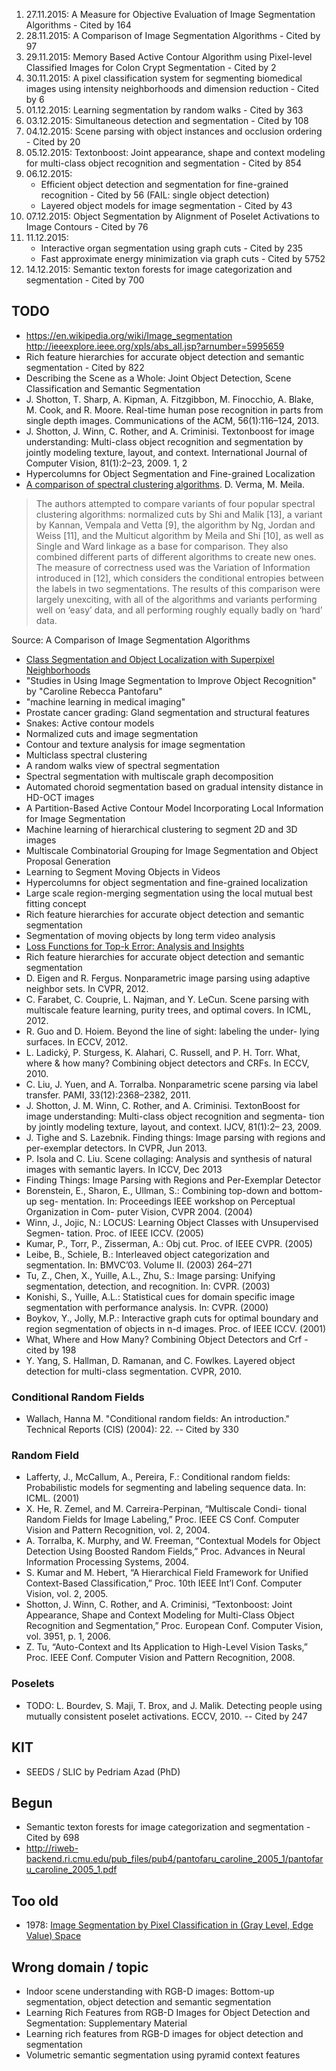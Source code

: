 1. 27.11.2015: A Measure for Objective Evaluation of Image Segmentation Algorithms - Cited by 164
2. 28.11.2015: A Comparison of Image Segmentation Algorithms - Cited by 97
3. 29.11.2015: Memory Based Active Contour Algorithm using Pixel-level
               Classified Images for Colon Crypt Segmentation - Cited by 2
4. 30.11.2015: A pixel classification system for segmenting biomedical images
               using intensity neighborhoods and dimension reduction - Cited by 6
5. 01.12.2015: Learning segmentation by random walks - Cited by 363
6. 03.12.2015: Simultaneous detection and segmentation - Cited by 108
7. 04.12.2015: Scene parsing with object instances and occlusion ordering - Cited by 20
8. 05.12.2015: Textonboost: Joint appearance, shape and context modeling for multi-class object recognition and segmentation - Cited by 854
9. 06.12.2015:
    * Efficient object detection and segmentation for fine-grained recognition - Cited by 56 (FAIL: single object detection)
    * Layered object models for image segmentation - Cited by 43
10. 07.12.2015: Object Segmentation by Alignment of Poselet Activations to Image Contours - Cited by 76
11. 11.12.2015:
    - Interactive organ segmentation using graph cuts - Cited by 235
    - Fast approximate energy minimization via graph cuts - Cited by 5752
12. 14.12.2015: Semantic texton forests for image categorization and segmentation - Cited by 700

## TODO

* https://en.wikipedia.org/wiki/Image_segmentation
  http://ieeexplore.ieee.org/xpls/abs_all.jsp?arnumber=5995659
* Rich feature hierarchies for accurate object detection and semantic
  segmentation - Cited by 822
* Describing the Scene as a Whole: Joint Object Detection, Scene Classification
  and Semantic Segmentation
* J. Shotton, T. Sharp, A. Kipman, A. Fitzgibbon, M. Finocchio,
  A. Blake, M. Cook, and R. Moore. Real-time human pose recognition in parts
  from single depth images. Communications of the ACM, 56(1):116–124, 2013.
* J. Shotton, J. Winn, C. Rother, and A. Criminisi. Textonboost for image
  understanding: Multi-class object recognition and segmentation by jointly
  modeling texture, layout, and context. International Journal of Computer
  Vision, 81(1):2–23, 2009. 1, 2
* Hypercolumns for Object Segmentation and Fine-grained Localization
* [A comparison of spectral clustering algorithms](http://citeseerx.ist.psu.edu/viewdoc/summary?doi=10.1.1.57.6424). D. Verma, M. Meila.

> The authors attempted to compare variants of four popular spectral clustering
> algorithms: normalized cuts by Shi and Malik [13], a variant by Kannan,
> Vempala and Vetta [9], the algorithm by Ng, Jordan and Weiss [11], and the
> Multicut algorithm by Meila and Shi [10], as well as Single and Ward linkage
> as a base for comparison. They also combined different parts of different
> algorithms to create new ones. The measure of correctness used was the
> Variation of Information introduced in [12], which considers the conditional
> entropies between the labels in two segmentations. The results of this
> comparison were largely unexciting, with all of the algorithms and variants
> performing well on ‘easy’ data, and all performing roughly equally badly on
> ‘hard’ data.

Source: A Comparison of Image Segmentation Algorithms

* [Class Segmentation and Object Localization with Superpixel Neighborhoods](http://www.vision.cs.ucla.edu/papers/fulkersonVS09.pdf)
* "Studies in Using Image Segmentation to Improve Object Recognition" by "Caroline Rebecca Pantofaru"
* "machine learning in medical imaging"
* Prostate cancer grading: Gland segmentation and structural features
* Snakes: Active contour models
* Normalized cuts and image segmentation
* Contour and texture analysis for image segmentation
* Multiclass spectral clustering
* A random walks view of spectral segmentation
* Spectral segmentation with multiscale graph decomposition
* Automated choroid segmentation based on gradual intensity distance in HD-OCT
  images
* A Partition-Based Active Contour Model Incorporating Local Information for
  Image Segmentation
* Machine learning of hierarchical clustering to segment 2D and 3D images
* Multiscale Combinatorial Grouping for Image Segmentation and Object Proposal
  Generation
* Learning to Segment Moving Objects in Videos
* Hypercolumns for object segmentation and fine-grained localization
* Large scale region-merging segmentation using the local mutual best fitting
  concept
* Rich feature hierarchies for accurate object detection and semantic
  segmentation
* Segmentation of moving objects by long term video analysis
* [Loss Functions for Top-k Error: Analysis and Insights](http://arxiv.org/abs/1512.00486)
* Rich feature hierarchies for accurate object detection and semantic
  segmentation
* D. Eigen and R. Fergus. Nonparametric image parsing using adaptive neighbor
  sets. In CVPR, 2012.
* C. Farabet, C. Couprie, L. Najman, and Y. LeCun. Scene parsing with
  multiscale feature learning, purity trees, and optimal covers. In ICML, 2012.
* R. Guo and D. Hoiem. Beyond the line of sight: labeling the under- lying
  surfaces. In ECCV, 2012.
* L. Ladický, P. Sturgess, K. Alahari, C. Russell, and P. H. Torr. What, where
  & how many? Combining object detectors and CRFs. In ECCV, 2010.
* C. Liu, J. Yuen, and A. Torralba. Nonparametric scene parsing via label
  transfer. PAMI, 33(12):2368–2382, 2011.
* J. Shotton, J. M. Winn, C. Rother, and A. Criminisi. TextonBoost for image
  understanding: Multi-class object recognition and segmenta- tion by jointly
  modeling texture, layout, and context. IJCV, 81(1):2– 23, 2009.
* J. Tighe and S. Lazebnik. Finding things: Image parsing with regions and
  per-exemplar detectors. In CVPR, Jun 2013.
* P. Isola and C. Liu. Scene collaging: Analysis and synthesis of natural
  images with semantic layers. In ICCV, Dec 2013
* Finding Things: Image Parsing with Regions and Per-Exemplar Detector
* Borenstein, E., Sharon, E., Ullman, S.: Combining top-down and bottom-up seg-
  mentation. In: Proceedings IEEE workshop on Perceptual Organization in Com-
  puter Vision, CVPR 2004. (2004)
* Winn, J., Jojic, N.: LOCUS: Learning Object Classes with Unsupervised Segmen-
  tation. Proc. of IEEE ICCV. (2005)
* Kumar, P., Torr, P., Zisserman, A.: Obj cut. Proc. of IEEE CVPR. (2005)
* Leibe, B., Schiele, B.: Interleaved object categorization and segmentation.
  In: BMVC’03. Volume II. (2003) 264–271
* Tu, Z., Chen, X., Yuille, A.L., Zhu, S.: Image parsing: Unifying
  segmentation, detection, and recognition. In: CVPR. (2003)
* Konishi, S., Yuille, A.L.: Statistical cues for domain specific image
  segmentation with performance analysis. In: CVPR. (2000)
* Boykov, Y., Jolly, M.P.: Interactive graph cuts for optimal boundary and
  region segmentation of objects in n-d images. Proc. of IEEE ICCV. (2001)
* What, Where and How Many? Combining Object Detectors and Crf - cited by 198
* Y. Yang, S. Hallman, D. Ramanan, and C. Fowlkes. Layered object detection for
  multi-class segmentation. CVPR, 2010.

### Conditional Random Fields

* Wallach, Hanna M. "Conditional random fields: An introduction." Technical
  Reports (CIS) (2004): 22. -- Cited by 330

### Random Field

* Lafferty, J., McCallum, A., Pereira, F.: Conditional random fields:
  Probabilistic models for segmenting and labeling sequence data. In: ICML.
  (2001)
* X. He, R. Zemel, and M. Carreira-Perpinan, “Multiscale Condi- tional Random
  Fields for Image Labeling,” Proc. IEEE CS Conf. Computer Vision and Pattern
  Recognition, vol. 2, 2004.
* A. Torralba, K. Murphy, and W. Freeman, “Contextual Models for Object
  Detection Using Boosted Random Fields,” Proc. Advances in Neural Information
  Processing Systems, 2004.
* S. Kumar and M. Hebert, “A Hierarchical Field Framework for Unified
  Context-Based Classification,” Proc. 10th IEEE Int’l Conf. Computer Vision,
  vol. 2, 2005.
* Shotton, J. Winn, C. Rother, and A. Criminisi, “Textonboost: Joint
  Appearance, Shape and Context Modeling for Multi-Class Object Recognition and
  Segmentation,” Proc. European Conf. Computer Vision, vol. 3951, p. 1, 2006.
* Z. Tu, “Auto-Context and Its Application to High-Level Vision Tasks,” Proc.
  IEEE Conf. Computer Vision and Pattern Recognition, 2008.

### Poselets

* TODO: L. Bourdev, S. Maji, T. Brox, and J. Malik. Detecting people using mutually
  consistent poselet activations. ECCV, 2010. -- Cited by 247

## KIT

* SEEDS / SLIC by Pedriam Azad (PhD)


## Begun
* Semantic texton forests for image categorization and segmentation - Cited by 698
* http://riweb-backend.ri.cmu.edu/pub_files/pub4/pantofaru_caroline_2005_1/pantofaru_caroline_2005_1.pdf


## Too old

* 1978: [Image Segmentation by Pixel Classification in (Gray Level, Edge Value)
  Space](http://ieeexplore.ieee.org/xpl/login.jsp?tp=&arnumber=1675208&url=http%3A%2F%2Fieeexplore.ieee.org%2Fiel5%2F12%2F35173%2F01675208.pdf%3Farnumber%3D1675208)

## Wrong domain / topic
* Indoor scene understanding with RGB-D images: Bottom-up segmentation, object
  detection and semantic segmentation
* Learning Rich Features from RGB-D Images for Object Detection and
  Segmentation: Supplementary Material
* Learning rich features from RGB-D images for object detection and
  segmentation
* Volumetric semantic segmentation using pyramid context features